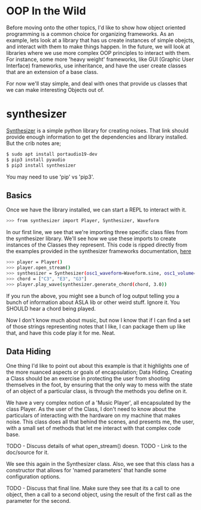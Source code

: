# OOP In the Wild
Before moving onto the other topics, I'd like to show how object oriented programming is a common choice for organizing frameworks. As an example, lets look at a library that has us create instances of simple obejcts, and interact with them to make things happen. In the future, we will look at libraries where we use more complex OOP principles to interact with them. For instance, some more 'heavy weight' frameworks, like GUI (Graphic User Interface) frameworks, use inheritance, and have the user create classes that are an extension of a base class.  

For now we'll stay simple, and deal with ones that provide us classes that we can make interesting Objects out of. 

# synthesizer
[Synthesizer](https://pypi.org/project/synthesizer/) is a simple python library for creating noises. That link should provide enough information to get the dependencies and library installed. But the crib notes are;

```bash
$ sudo apt install portaudio19-dev
$ pip3 install pyaudio
$ pip3 install synthesizer
```
You may need to use 'pip' vs 'pip3'.

## Basics
Once we have the library installed, we can start a REPL to interact with it. 

```bash
>>> from synthesizer import Player, Synthesizer, Waveform
```

In our first line, we see that we're importing three specific class files from the synthesizer library. We'll see how we use these imports to create instances of the Classes they represent. This code is ripped directly from the examples provided in the synthesizer frameworks documentation, [here]()

```bash
>>> player = Player()
>>> player.open_stream()
>>> synthesizer = Synthesizer(osc1_waveform=Waveform.sine, osc1_volume=1.0, use_osc2=False)
>>> chord = ["C3", "E3", "G3"]
>>> player.play_wave(synthesizer.generate_chord(chord, 3.0))
```

If you run the above, you might see a bunch of log output telling you a bunch of information about ASLA lib or other weird stuff. Ignore it. You SHOULD hear a chord being played. 

Now I don't know much about music, but now I know that if I can find a set of those strings representing notes that I like, I can package them up like that, and have this code play it for me.  Neat. 

## Data Hiding
One thing I'd like to point out about this example is that it highlights one of the more nuanced aspects or goals of encapsulation; Data Hiding. Creating a Class should be an exercise in protecting the user from shooting themselves in the foot, by ensuring that the only way to mess with the state of an object of a particular class, is through the methods you define on it. 

We have a very complex notion of a 'Music Player', all encapsulated by the class Player. As the user of the Class, I don't need to know about the particulars of interacting with the hardware on my machine that makes noise. This class does all that behind the scenes, and presents me, the user, with a small set of methods that let me interact with that complex code base. 

TODO - Discuss details of what open_stream() doesn.
TODO - Link to the doc/source for it. 

We see this again in the Synthesizer class. Also, we see that this class has a constructor that allows for 'named parameters' that handle some configuration options. 

TODO - Discuss that final line. Make sure they see that its a call to one object, then a call to a second object, using the result of the first call as the parameter for the second. 
